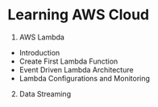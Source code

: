 # Learning AWS Cloud

1. AWS Lambda
- Introduction
- Create First Lambda Function
- Event Driven Lambda Architecture
- Lambda Configurations and Monitoring

2. Data Streaming